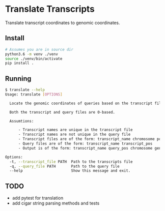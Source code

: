 # Translate Transcripts

Translate transcript coordinates to genomic coordinates.

## Install

```bash
# Assumes you are in source dir
python3.6 -m venv ./venv
source ./venv/bin/activate
pip install .
```

## Running

```bash
$ translate --help
Usage: translate [OPTIONS]

  Locate the genomic coordinates of queries based on the transcript file.

  Both the transcript and query files are 0-based.

  Assumtions:

      - Transcript names are unique in the transcript file
      - Transcript names are not unique in the query file
      - Transcript files are of the form: transcript_name chromosome position cigar
      - Query files are of the form: transcript_name transcript_pos
      - Output is of the form: transcript_name query_pos chromosome genomic_pos

Options:
  -t, --transcript_file PATH  Path to the transcripts file
  -q, --query_file PATH       Path to the query file
  --help                      Show this message and exit.
```


## TODO

- add pytest for translation
- add cigar string parsing methods and tests
